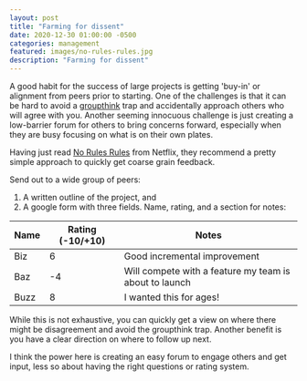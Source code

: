 ```yaml
---
layout: post
title: "Farming for dissent"
date: 2020-12-30 01:00:00 -0500
categories: management
featured: images/no-rules-rules.jpg
description: "Farming for dissent"
---
```


A good habit for the success of large projects is getting 'buy-in' or alignment from peers prior to starting. One of the challenges is that it can be hard to avoid a [groupthink][groupthink] trap and accidentally approach others who will agree with you. Another seeming innocuous challenge is just creating a low-barrier forum for others to bring concerns forward, especially when they are busy focusing on what is on their own plates.

Having just read [No Rules Rules][no_rules_rules] from Netflix, they recommend a pretty simple approach to quickly get coarse grain feedback.

Send out to a wide group of peers:
 1. A written outline of the project, and
 1. A google form with three fields. Name, rating, and a section for notes:

| Name | Rating (-10/+10) | Notes
| ---  | ---              | ---
| Biz  | 6                | Good incremental improvement
| Baz  | -4               | Will compete with a feature my team is about to launch
| Buzz | 8                | I wanted this for ages!

While this is not exhaustive, you can quickly get a view on where there might be disagreement and avoid the groupthink trap. Another benefit is you have a clear direction on where to follow up next.

I think the power here is creating an easy forum to engage others and get input, less so about having the right questions or rating system.


[no_rules_rules]: https://www.goodreads.com/book/show/49099937-no-rules-rules
[groupthink]: https://en.wikipedia.org/wiki/Groupthink
